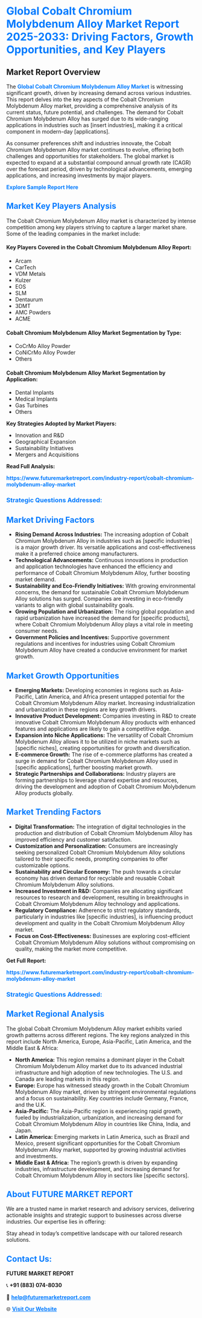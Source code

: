 <h1 style="color: #007BFF;">Global Cobalt Chromium Molybdenum Alloy Market Report 2025-2033: Driving Factors, Growth Opportunities, and Key Players</h1>

<section id="overview">
<h2>Market Report Overview</h2>
<p>The <a href="https://www.futuremarketreport.com/industry-report/cobalt-chromium-molybdenum-alloy-market" style="color: #007BFF; text-decoration: none;"><strong>Global Cobalt Chromium Molybdenum Alloy Market</strong></a> is witnessing significant growth, driven by increasing demand across various industries. This report delves into the key aspects of the Cobalt Chromium Molybdenum Alloy market, providing a comprehensive analysis of its current status, future potential, and challenges. The demand for Cobalt Chromium Molybdenum Alloy has surged due to its wide-ranging applications in industries such as [insert industries], making it a critical component in modern-day [applications].</p>
<p>As consumer preferences shift and industries innovate, the Cobalt Chromium Molybdenum Alloy market continues to evolve, offering both challenges and opportunities for stakeholders. The global market is expected to expand at a substantial compound annual growth rate (CAGR) over the forecast period, driven by technological advancements, emerging applications, and increasing investments by major players.</p>
</section>

<section id="overview">
<p><a href="https://www.futuremarketreport.com/request-sample/reportId=42139" style="color: #007BFF; text-decoration: none;"><strong>Explore Sample Report Here</strong></a></p>
</section>

<section id="key-players">
<h2 style="color: #007BFF;">Market Key Players Analysis</h2>
<p>The Cobalt Chromium Molybdenum Alloy market is characterized by intense competition among key players striving to capture a larger market share. Some of the leading companies in the market include:</p>
<h4>Key Players Covered in the Cobalt Chromium Molybdenum Alloy Report:</h4>
<ul><li>Arcam</li><li>CarTech</li><li>VDM Metals</li><li>Kulzer</li><li>EOS</li><li>SLM</li><li>Dentaurum</li><li>3DMT</li><li>AMC Powders</li><li>ACME</li></ul>
<h4>Cobalt Chromium Molybdenum Alloy Market Segmentation by Type:</h4>
<ul><li>CoCrMo Alloy Powder</li><li>CoNiCrMo Alloy Powder</li><li>Others</li></ul>

<h4>Cobalt Chromium Molybdenum Alloy Market Segmentation by Application:</h4>
<ul><li>Dental Implants</li><li>Medical Implants</li><li>Gas Turbines</li><li>Others</li></ul>
<p><strong>Key Strategies Adopted by Market Players:</strong></p>
<ul>
<li>Innovation and R&D</li>
<li>Geographical Expansion</li>
<li>Sustainability Initiatives</li>
<li>Mergers and Acquisitions</li>
</ul>
</section>

<section>
<p><strong>Read Full Analysis: </strong></p><a href="https://www.futuremarketreport.com/industry-report/cobalt-chromium-molybdenum-alloy-market" style="color: #007BFF; text-decoration: none;"><strong>https://www.futuremarketreport.com/industry-report/cobalt-chromium-molybdenum-alloy-market</strong></a>
<h3 style="color: #007BFF;">Strategic Questions Addressed:</h3>
</section>

<section id="driving-factors">
<h2 style="color: #007BFF;">Market Driving Factors</h2>
<ul>
<li><strong>Rising Demand Across Industries:</strong> The increasing adoption of Cobalt Chromium Molybdenum Alloy in industries such as [specific industries] is a major growth driver. Its versatile applications and cost-effectiveness make it a preferred choice among manufacturers.</li>
<li><strong>Technological Advancements:</strong> Continuous innovations in production and application technologies have enhanced the efficiency and performance of Cobalt Chromium Molybdenum Alloy, further boosting market demand.</li>
<li><strong>Sustainability and Eco-Friendly Initiatives:</strong> With growing environmental concerns, the demand for sustainable Cobalt Chromium Molybdenum Alloy solutions has surged. Companies are investing in eco-friendly variants to align with global sustainability goals.</li>
<li><strong>Growing Population and Urbanization:</strong> The rising global population and rapid urbanization have increased the demand for [specific products], where Cobalt Chromium Molybdenum Alloy plays a vital role in meeting consumer needs.</li>
<li><strong>Government Policies and Incentives:</strong> Supportive government regulations and incentives for industries using Cobalt Chromium Molybdenum Alloy have created a conducive environment for market growth.</li>
</ul>
</section>

<section id="growth-opportunities">
<h2 style="color: #007BFF;">Market Growth Opportunities</h2>
<ul>
<li><strong>Emerging Markets:</strong> Developing economies in regions such as Asia-Pacific, Latin America, and Africa present untapped potential for the Cobalt Chromium Molybdenum Alloy market. Increasing industrialization and urbanization in these regions are key growth drivers.</li>
<li><strong>Innovative Product Development:</strong> Companies investing in R&D to create innovative Cobalt Chromium Molybdenum Alloy products with enhanced features and applications are likely to gain a competitive edge.</li>
<li><strong>Expansion into Niche Applications:</strong> The versatility of Cobalt Chromium Molybdenum Alloy allows it to be utilized in niche markets such as [specific niches], creating opportunities for growth and diversification.</li>
<li><strong>E-commerce Growth:</strong> The rise of e-commerce platforms has created a surge in demand for Cobalt Chromium Molybdenum Alloy used in [specific applications], further boosting market growth.</li>
<li><strong>Strategic Partnerships and Collaborations:</strong> Industry players are forming partnerships to leverage shared expertise and resources, driving the development and adoption of Cobalt Chromium Molybdenum Alloy products globally.</li>
</ul>
</section>

<section id="trending-factors">
<h2 style="color: #007BFF;">Market Trending Factors</h2>
<ul>
<li><strong>Digital Transformation:</strong> The integration of digital technologies in the production and distribution of Cobalt Chromium Molybdenum Alloy has improved efficiency and customer satisfaction.</li>
<li><strong>Customization and Personalization:</strong> Consumers are increasingly seeking personalized Cobalt Chromium Molybdenum Alloy solutions tailored to their specific needs, prompting companies to offer customizable options.</li>
<li><strong>Sustainability and Circular Economy:</strong> The push towards a circular economy has driven demand for recyclable and reusable Cobalt Chromium Molybdenum Alloy solutions.</li>
<li><strong>Increased Investment in R&D:</strong> Companies are allocating significant resources to research and development, resulting in breakthroughs in Cobalt Chromium Molybdenum Alloy technology and applications.</li>
<li><strong>Regulatory Compliance:</strong> Adherence to strict regulatory standards, particularly in industries like [specific industries], is influencing product development and quality in the Cobalt Chromium Molybdenum Alloy market.</li>
<li><strong>Focus on Cost-Effectiveness:</strong> Businesses are exploring cost-efficient Cobalt Chromium Molybdenum Alloy solutions without compromising on quality, making the market more competitive.</li>
</ul>
</section>

<section>
<p><strong>Get Full Report: </strong></p><a href="https://www.futuremarketreport.com/industry-report/cobalt-chromium-molybdenum-alloy-market" style="color: #007BFF; text-decoration: none;"><strong>https://www.futuremarketreport.com/industry-report/cobalt-chromium-molybdenum-alloy-market</strong></a>
<h3 style="color: #007BFF;">Strategic Questions Addressed:</h3>
</section>


<section id="regional-analysis">
<h2 style="color: #007BFF;">Market Regional Analysis</h2>
<p>The global Cobalt Chromium Molybdenum Alloy market exhibits varied growth patterns across different regions. The key regions analyzed in this report include North America, Europe, Asia-Pacific, Latin America, and the Middle East & Africa:</p>
<ul>
<li><strong>North America:</strong> This region remains a dominant player in the Cobalt Chromium Molybdenum Alloy market due to its advanced industrial infrastructure and high adoption of new technologies. The U.S. and Canada are leading markets in this region.</li>
<li><strong>Europe:</strong> Europe has witnessed steady growth in the Cobalt Chromium Molybdenum Alloy market, driven by stringent environmental regulations and a focus on sustainability. Key countries include Germany, France, and the U.K.</li>
<li><strong>Asia-Pacific:</strong> The Asia-Pacific region is experiencing rapid growth, fueled by industrialization, urbanization, and increasing demand for Cobalt Chromium Molybdenum Alloy in countries like China, India, and Japan.</li>
<li><strong>Latin America:</strong> Emerging markets in Latin America, such as Brazil and Mexico, present significant opportunities for the Cobalt Chromium Molybdenum Alloy market, supported by growing industrial activities and investments.</li>
<li><strong>Middle East & Africa:</strong> The region’s growth is driven by expanding industries, infrastructure development, and increasing demand for Cobalt Chromium Molybdenum Alloy in sectors like [specific sectors].</li>
</ul>
</section>

<footer>
<h2 style="color: #007BFF;">About FUTURE MARKET REPORT</h2>
<p>We are a trusted name in market research and advisory services, delivering actionable insights and strategic support to businesses across diverse industries. Our expertise lies in offering:</p>

<p>Stay ahead in today’s competitive landscape with our tailored research solutions.</p>

<h2 style="color: #007BFF;">Contact Us:</h2>
<p><strong>FUTURE MARKET REPORT</strong></p>
<p>📞 <strong>+91 (883) 074-8030</strong></p>
<p>📧 <strong><a href="mailto:help@futuremarketreport.com" style="color: #007BFF;">help@futuremarketreport.com</a></strong></p>
<p>🌐 <strong><a href="https://www.futuremarketreport.com/" style="color: #007BFF;">Visit Our Website</a></strong></p>
</footer>